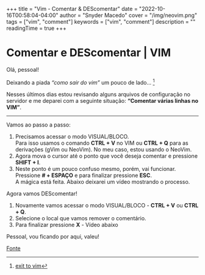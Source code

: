 +++
title = "Vim - Comentar & DEScomentar"
date = "2022-10-16T00:58:04-04:00"
author = "Snyder Macedo"
cover = "/img/neovim.png"
tags = ["vim", "comment"]
keywords = ["vim", "comment"]
description = ""
readingTime = true
+++

# Comentar e DEScomentar | VIM

Olá, pessoal!

Deixando a piada _“como sair do vim”_ um pouco de lado... [^1]

Nesses últimos dias estou revisando alguns arquivos de configuração no servidor e me deparei com a seguinte situação: **“Comentar várias linhas no VIM”**.


---

Vamos ao passo a passo:

1. Precisamos acessar o modo VISUAL/BLOCO.\
Para isso usamos o comando **CTRL + V** no VIM ou **CTRL + Q** para as derivações (gVim ou NeoVim). No meu caso, estou usando o NeoVim.
2. Agora mova o cursor até o ponto que você deseja comentar e pressione **SHIFT + I**.
3. Neste ponto é um pouco confuso mesmo, porém, vai funcionar.\
Pressione **# + ESPAÇO** e para finalizar pressione **ESC**.\
A mágica está feita. Abaixo deixarei um vídeo mostrando o processo.

><script id="asciicast-529636" src="https://asciinema.org/a/529636.js" async></script>

Agora vamos DEScomentar!

1. Novamente vamos acessar o modo VISUAL/BLOCO - **CTRL + V** ou **CTRL + Q**.
2. Selecione o local que vamos remover o comentário.
3. Para finalizar pressione **X** - Vídeo abaixo

><script id="asciicast-529647" src="https://asciinema.org/a/529647.js" async></script>

Pessoal, vou ficando por aqui, valeu!

[Fonte](https://gist.github.com/ultim8k/d8326a0cd7646356acf0dc3baf8e78ff)

[^1]: [exit to vim](https://cdn.thenewstack.io/media/2022/08/0ae25624-exit-vim-the-arrival-way-6n632sipjag61-1024x692.jpg)
